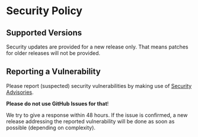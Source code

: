 # Security Policy

## Supported Versions

Security updates are provided for a new release only.
That means patches for older releases will not be provided. 

## Reporting a Vulnerability

Please report (suspected) security vulnerabilities by making use of [Security Advisories](https://github.com/arch-go/arch-go/security/advisories). 

**Please do not use GitHub Issues for that**! 

We try to give a response within 48 hours. 
If the issue is confirmed, a new release addressing the reported vulnerability will be done as soon as possible 
(depending on complexity).
